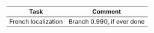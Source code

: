 | Task                                 | Comment                                  |
|--------------------------------------|------------------------------------------|
| French localization                  | Branch 0.990, if ever done               |
